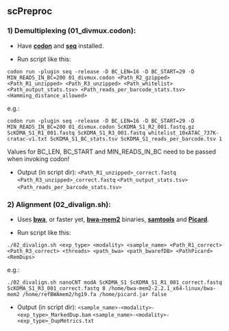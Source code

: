 ## scPreproc
### 1) Demultiplexing (01_divmux.codon):
- Have [**codon**](https://github.com/exaloop/codon#install) and [**seq**](https://github.com/exaloop/seq#installation) installed.

- Run script like this:

`codon run -plugin seq -release -D BC_LEN=16 -D BC_START=29 -D MIN_READS_IN_BC=200 01_divmux.codon <Path_R2_gzipped> <Path_R1_unzipped> <Path_R3_unzipped> <Path_whitelist> <Path_output_stats.tsv> <Path_reads_per_barcode_stats.tsv> <Hamming_distance_allowed>`

e.g.:

`codon run -plugin seq -release -D BC_LEN=16 -D BC_START=29 -D MIN_READS_IN_BC=200 01_divmux.codon ScKDMA_S1_R2_001.fastq.gz ScKDMA_S1_R1_001.fastq ScKDMA_S1_R3_001.fastq whitelist_10xATAC_737K-cratac-v1.txt ScKDMA_S1_BC_stats.tsv ScKDMA_S1_reads_per_barcode.tsv 1`

Values for BC_LEN, BC_START and MIN_READS_IN_BC need to be passed when invoking codon!

- Output (in script dir):
`<Path_R1_unzipped>_correct.fastq`
`<Path_R3_unzipped>_correct.fastq`
`<Path_output_stats.tsv>`
`<Path_reads_per_barcode_stats.tsv>`

### 2) Alignment (02_divalign.sh):
- Uses [**bwa**](https://github.com/lh3/bwa), or faster yet, [**bwa-mem2**](https://github.com/bwa-mem2/bwa-mem2) binaries, [**samtools**](https://github.com/samtools/samtools) and [**Picard**](https://github.com/broadinstitute/picard/releases/latest).

- Run script like this:

`./02_divalign.sh <exp_type> <modality> <sample_name> <Path_R1_correct> <Path_R3_correct> <threads> <path_bwa> <path_bwarefDB> <PathPicard> <RemDups>`

e.g.:

`./02_divalign.sh nanoCNT modA ScKDMA_S1 ScKDMA_S1_R1_001_correct.fastq ScKDMA_S1_R3_001_correct.fastq 8 /home/bwa-mem2-2.2.1_x64-linux/bwa-mem2 /home/refBWAmem2/hg19.fa /home/picard.jar false`

- Output (in script dir):
`<sample_name>-<modality>-<exp_type>_MarkedDup.bam`
`<sample_name>-<modality>-<exp_type>_DupMetrics.txt`

